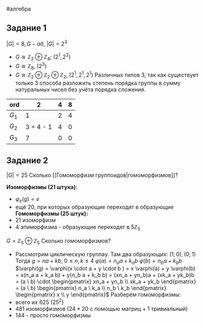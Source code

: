 #алгебра 
## Задание 1
$|G| = 8, G - аб, \ |G| = 2^3$
- $G \cong \mathbb{Z}_2 \oplus \mathbb{Z}_4; \ (2^1, 2^2)$
- $G \cong \mathbb{Z}_8, \ (2^3)$
- $G \cong \mathbb{Z}_2 \oplus \mathbb{Z}_2 \oplus \mathbb{Z}_2, \ (2^1, 2^1, 2^1)$
Различных типов 3, так как существует только 3 способа разложить степень порядка группы в сумму натуральных чисел без учёта порядка сложения.


| ord   | 2         | 4   | 8   |
| ----- | --------- | --- | --- |
| $G_1$ | 1         | 2   | 4   |
| $G_2$ | 3 = 4 - 1 | 4   | 0   |
| $G_3$ | 7         | 0   | 0   |

## Задание 2
$|G| = 25$
Сколько [[Гомоморфизм группоидов|гомоморфизмов]]?

**Изоморфизмы (21 штука):**
- $\varphi_e(g) = e$
- ещё 20, при которых образующие переходят в образующие
**Гомоморфизмы (25 штук):**
- 21 изоморфизм
- 4 эпиморфизма - образующие переходят в $5 \mathbb{Z}_5$

$G = \mathbb{Z}_5 \oplus \mathbb{Z}_5$
Сколько гомоморфизмов?
- Рассмотрим циклическую группaу. Там два образующих: $(1; 0), (0; 1)$
	Тогда $g = na + kb, \ 0 \leq n, k \leq 4$
	$\varphi(a) = n_a a + k_a b$
	$\varphi(b) = n_b a + k_b b$
	$\varphi(g) = \varphi(x \cdot a + y \cdot b ) = x \varphi(a) + y \varphi(b) = x(n_a a + k_a b) + y(n_b a + k_b b) = (xn_a + yn_b)a + (xk_a + yk_b)b = (a \ b) \cdot \begin{pmatrix} xn_a + yn_b \\ xk_a + yk_b \end{pmatrix} = (a \ b) \begin{pmatrix} n_a \ k_a \\ n_b \ k_b \end{pmatrix} \begin{pmatrix} x \\ y \end{pmatrix}$
Разберём гомоморфизмы:
- всего их 625 ($25^2$)
- 481 изоморфизмов ($24 * 20$ с помощью матриц + 1 тривиальный)
- 144 - просто гомоморфизмы